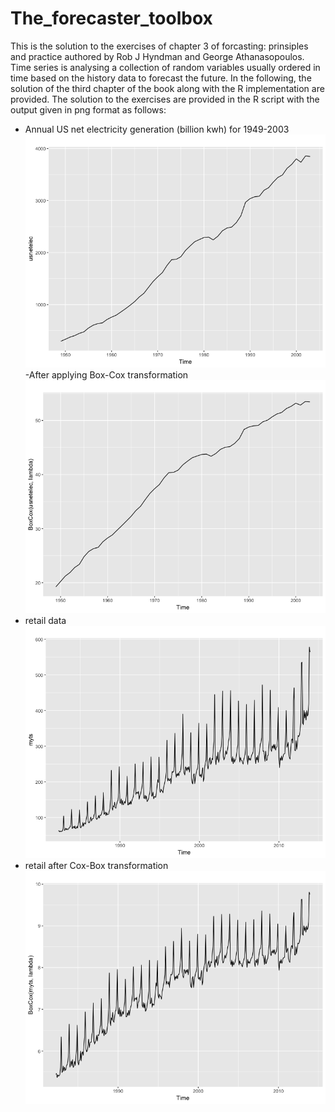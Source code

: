 # The_forecaster_toolbox

This is the solution to the exercises of chapter 3 of forcasting: prinsiples and practice authored by Rob J Hyndman and George Athanasopoulos. Time series is analysing a collection of random variables usually ordered in time based on the history data to forecast the future. In the following, the solution of the third chapter of the book along with the R implementation are provided. The solution to the exercises are provided in the R script with the output given in png format as follows:

- Annual US net electricity generation (billion kwh) for 1949-2003
![GitHub Logo](/usnetelec.png)
-After applying Box-Cox transformation
![GitHub Logo](/usnetelec_after_BoxCox_trans.png)
- retail data
![GitHub Logo](/retail.png)
- retail after Cox-Box transformation
![GitHub Logo](/retail_after_BoxCox.png)
